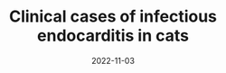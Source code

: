 ---
title: "Clinical cases of infectious endocarditis in cats"
collection: publications
permalink: /publication/2022-11-03-paper-5
#excerpt: 'The study discusses two cases of Infectious Endocarditis (IE) in cats, a disease characterized by inflammation of the endocardium and lesions on the heart valve apparatus. The first case was challenging to diagnose due to the rapid progression of the disease, with the cat’s condition deteriorating significantly within 48 hours of a normal initial echocardiogram result. In the second case, a histopathological examination confirmed an infectious inflammatory process of unclear origin in the endocardium and myocardium. However, the lack of additional laboratory tests, such as bacterial blood culture and PCR diagnosis, limited the ability to propose a hypothesis about the origin and etiology of IE. The study highlights the need for a clear diagnostic algorithm for IE in cats.'
date: 2022-11-03
venue: 'Brazilian Journal of Veterinary Medicine'
paperurl: 'http://iliapopov17.github.io/files/Papers/Clinical cases of infectious endocarditis in cats.pdf'
citation: 'Sereda, T.V.; Petrova, M.A.; <b>Popov, I.V.</b>; Popov, I.V.; Kartashov, S.N.; Ermakov, A.M. <i>Braz. J. Vet. Med.</i> 2022, 44, e002322,<br/>[![DOI](https://img.shields.io/badge/DOI-10.29374%2F2527--2179.bjvm002322-blue)](https://doi.org/10.29374/2527-2179.bjvm002322)'
---